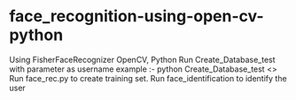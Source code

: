 # face_recognition-using-open-cv-python
Using FisherFaceRecognizer  OpenCV, Python
Run Create_Database_test with parameter as username 
example :- python Create_Database_test <<Name of the user>>
Run face_rec.py to create training set.
Run face_identification to identify the user
